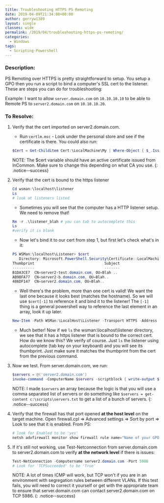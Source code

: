 ```yaml
---
title: Troubleshooting HTTPS PS Remoting
date: 2019-04-09T21:34:08+00:00
author: gerryw1389
layout: single
classes: wide
permalink: /2019/04/troubleshooting-https-ps-remoting/
categories:
  - Windows
tags:
  - Scripting-Powershell
---
```

<!--more-->

### Description:

PS Remoting over HTTPS is pretty straightforward to setup. You setup a GPO then you run a script to bind a computer's SSL cert to the listener. These are steps you can do for troubleshooting:

Example: I want to allow `server.domain.com` on `10.10.10.10` to be able to Remote PS to `server2.domain.com` on `10.10.10.20`.

### To Resolve:

1. Verify that the cert imported on server2.domain.com.

   - Run `certlm.msc` - Look under the personal store and see if the certificate is there. You could also run:

   ```powershell
   $Cert = Get-Childitem Cert:\LocalMachine\My | Where-Object { $_.Issuer.StartsWith("CN=InCommon") -and $_.notafter -gt (get-date) }
   ```

   NOTE: The $cert variable should have an active certificate issued from InCommon. Make sure to change this depending on what CA you use.
   {: .notice--success}

2. Verify that the cert is bound to the https listener

   ```powershell
   Cd wsman:\localhost\listener
   Ls
   # look at listeners listed
   ```

   - Sometimes you will see that the computer has a HTTP listener setup. We need to remove that!

   ```powershell
   Rm -r .\listener_blah # you can tab to autocomplete this
   Ls
   #verify it is blank
   ```

   - Now let's bind it to our cert from step 1, but first let's check what's in it:

   ```powershell
   PS WSMan:\localhost\Listener> $cert
      Directory: Microsoft.PowerShell.Security\Certificate::LocalMachine\My
   Thumbprint                                Subject
   ----------                                -------
   B1DA3CE7  CN=server2-test.domain.com, OU=Blah ..
   AB9BFA77  CN=server2-b.domain.com, OU=Blah..
   486DF147  CN=server2.domain.com, OU=Blah..
   ```

   - Well there's the problem, more than one cert is valid! We want the last one because it looks best (matches the hostname). So we will use `$cert[-1]` to reference it and bind it to the listener! The `[-1]` thing is a general powershell way to reference the last element in an array, look it up later.

   ```powershell
   New-Item -Path WSMan:\LocalHost\Listener -Transport HTTPS -Address * -CertificateThumbPrint $Cert[-1].Thumbprint -Force
   ```

   - Much better! Now if we `ls` the wsman:\localhost\listener directory, we see that it has a https listener that is bound to the correct cert. How do we know this? We verify of course. Just `ls`  the listener using autocomplete (tab key on your keyboard) and you will see its thumbprint. Just make sure it matches the thumbprint from the cert from the previous command.

3. Now we test. From server.domain.com, we run:

   ```powershell
   $servers = @('server2.domain.com')
   invoke-command -ComputerName $servers -scriptblock { write-output $env:computername } -usessl
   ```

   NOTE: I made `$servers` an array because the logic is that you will use a comma separated list of servers or do something like `$servers = get-content c:\scripts\servers.txt` to get a list of a bunch of servers.
   {: .notice--success}

4. Verify that the firewall has that port opened **at the host level** on the target machine. Open firewall.cpl => Advanced settings => Sort by port => Look to see that it is enabled. From PS:

   ```powershell
   # look for Enabled to be 'yes'
   netsh advfirewall monitor show firewall rule name="Name of your GPO"
   ```

5. If it's still not working, use Test-Netconnection from server.domain.com to server2.domain.com to verify **at the network level** if there is issues:

   ```powershell
   Test-NetConnection -Computername server2.domain.com -Port 5986
   # Look for 'TCPSucceeded' to be 'True'
   ```

   NOTE: A lot of times ICMP will work, but TCP won't if you are in an environment with segregation rules between different VLANs. If this test fails, you will need to correct it yourself or get with the appropriate team to ensure that server.domain.com can contact server2.domain.com on TCP 5986.
   {: .notice--success}